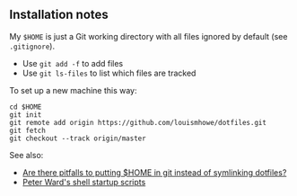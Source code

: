 ## Installation notes
My `$HOME` is just a Git working directory with all files ignored by default (see `.gitignore`).
 - Use `git add -f` to add files
 - Use `git ls-files` to list which files are tracked

To set up a new machine this way:
```
cd $HOME
git init
git remote add origin https://github.com/louismhowe/dotfiles.git
git fetch
git checkout --track origin/master
```

See also:
 - [Are there pitfalls to putting $HOME in git instead of symlinking dotfiles?][stackex]
 - [Peter Ward's shell startup scripts][flowblok]

[flowblok]:http://blog.flowblok.id.au/2013-02/shell-startup-scripts.html
[stackex]:http://unix.stackexchange.com/questions/46538/are-there-pitfalls-to-putting-home-in-git-instead-of-symlinking-dotfiles


